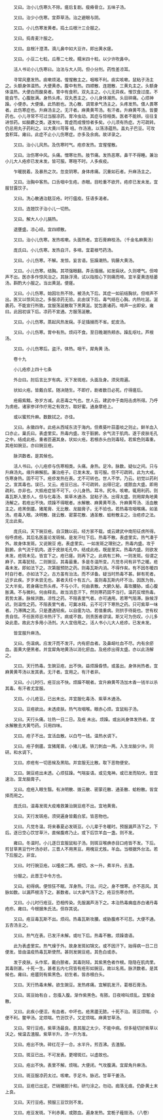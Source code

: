 <!-- { "loadSidebar": true } -->
　　又曰。治小儿伤寒久不除。瘥后复剧。瘦瘠骨立。五味子汤。

　　又曰。治少小伤寒。宜莽草汤。治之避眼与阴。

　　又曰。小儿伤寒发黄者。捣土瓜根汁三合服之。

　　又曰。捣青麦汁服之。

　　又曰。韭根汁澄清。滴儿鼻中如大豆许。即出黄水瘥。

　　又曰。小豆二七粒。瓜蒂二七枚。糯米四十粒。以少许吹鼻中。

　　活人书论小儿伤寒曰。治法与大人同。但小分剂。药性差凉耳。

　　寻常风壅发热。痰嗽烦渴。惺惺散主之。咽喉不利。痰实咳嗽。鼠粘子汤主之。头额身体温热。大便黄赤。腹中有热。四顺散、连翘散、三黄丸主之。头额身体温热。大便白而酸臭者。胃中有食积。双丸主之。小儿无异疾。惟饮食过度。不能自节。心腹胀满。身热头疼。双丸悉主之。小儿身体潮热。头目碎痛。心烦神躁。小便赤。大便燥。此热剧也。洗心散、调胃承气汤主之。头疼发热。偎人畏寒者。此伤寒症也。升麻汤主之。无汗者。麻黄黄芩汤。有汗者。升麻黄芩汤。皆要药也。小儿寻常不可过当服凉药。胃冷虫动。其症与惊相类。医者不能辨。往往复进惊药。如脑麝之类。遂发吐。胃虚而成慢惊者多矣。小儿须有热症。方可疏转。仍忌用丸子药利之。以大黄川芎等 咀。作汤液。以荡涤蕴热。盖丸子巴豆。可攻食积耳。雍曰。此症不止小儿伤寒症。亦多及余病。故详录之。

　　又曰。治小儿风热。及伤寒时气。疮疹发热。宜惺惺散。

　　又曰。治伤寒中风。头痛。憎寒壮热。肢节痛。发热恶寒。鼻干不得睡。兼治小儿大人疮疹已发未发。皆可服。寒暄不时。人多疾疫。

　　乍暖脱着。及暴热之次。忽变阴寒。身体疼痛。沉重如石者。升麻汤主之。

　　又曰。治胸中客热。口舌咽中生疮。赤眼。目睑重不欲开。疮疹已发未发。宜服甘露饮子。

　　又曰。洗心散通治麸豆疮。时行瘟疫。狂语多渴者。

　　又曰。连翘饮子治小儿一切热。

　　又曰。解大人小儿膈热。

　　退壅盛。凉心经。宜四顺散。

　　又曰。治小儿伤寒。发热咳嗽。头面热者。宜石膏麻桂汤。（千金名麻黄汤）

　　庞氏曰。小儿伤寒。发热自汗。多啼。宜葛根芍药汤。

　　又曰。小儿伤寒。不解。发惊。妄言语。狂躁潮热。钩藤大黄汤。

　　又曰。小儿伤寒。结胸。其项强眼翻。弄舌搐搦。如发痫状。久则哽气。但啼声不出。医亦多作惊风治之。其脉浮滑。试以指按心下则痛而啼。宜半夏黄连栝蒌汤。斟酌大小服之。当出黄涎。便瘥。

　　又曰。小儿伤寒。始因壮热不除。被汤丸下后。其症一如前结胸状。但啼声不出。医又以惊风治之。多服凉药无验。此由误下后。毒气结在心胸。内热吐涎。涎裹药。不能宣行所致。宜服荡涎散取下黑黄涎。犹包裹诸药。啼声一出即安。雍曰。此因初误下后。凉药不宣通。方服荡涎散。

　　又曰。小儿伤寒。蒸起风热发痫。手足搐搦而不省。蛇皮汤。

　　又曰。小儿伤寒。胃中有热。烦闷不食。至日晚潮热颊赤。躁乱呕吐。芦根汤。

　　又曰。小儿伤寒后。盗汗。体热。咽干。犀角黄 汤。

　　卷十九

　　小儿疮疹上四十七条

　　外台曰。肘后言比岁有病。天下发斑疮。头面及身。须臾周遍。

　　状如火疮。皆戴白浆。随决随生。不即疗。剧者数日必死。疗得瘥后。

　　疮瘢紫黯。弥岁方减。此恶毒之气也。世人云。建武中于南阳击虏所得。乃呼为虏疮。诸家参详作疗用之有效方。取好蜜。通身摩疮上。

　　或以蜜煎升麻。数数拭之。亦佳。

　　又曰。永徽四年。此疮从西域东流于海内。但煮葵叶蒜齑啖之则止。鲜羊血入口亦止。巢氏曰。表虚里实。热毒内盛。攻于脏腑。余气流于肌肉。遂于皮肤毛孔之中。结成此疮。重者匝遍其身。状如火疮。若根赤头白则毒轻。若紫色则毒重。其疮如豌豆。亦曰豌豆疮。

　　脉洪数者。是其候也。

　　活人书曰。小儿疮疹与伤寒相类。头痛。身热。足冷。脉数。疑似之间。只与升麻汤丸。缘升麻解肌。兼治疮子。已发未发。皆可服。但不可疏转。此为大戒。伤寒身热。固不可下。疮疹发热在表。尤不可转也。世人不学。乃云。初觉以药利之。宣其毒也。误已。又云。疮豆已出。不可疏转。出得已定。或脓血大盛。即用疏利。亦非也。大抵疮症皆不可下。小儿身热。耳冷。尻冷。咳嗽。辄用利药。则毒瓦斯入里杀人。但与化毒汤、紫草木通汤、鼠粘子汤。出得太盛。则用犀角地黄汤解之。若疮出不快。烦躁不得眠者。水解散、麻黄黄芩汤、升麻黄芩汤、活血散主之。疮黑倒靥。猪尾膏、无比散、龙脑膏子。无不验也。若热毒攻咽喉痛。如圣汤。疮毒入眼。决明散、拨云散、密蒙花散、通圣散、蛤粉散主之。治疮疹之法。无出此矣。

　　庞氏曰。天下豌豆疮。自汉魏以前。经方家不载。或云建武中南阳征虏所得。俗呼虏疮。其后名医虽论发斑候。是发汗吐下后。热毒不散。表虚里实。热气凑于外。故身体发斑。又说豌豆 疮。表虚里实。一如发斑之理别之。热毒内盛。攻于脏腑。余气流于肌肉。遂于皮肤毛孔中。结成此疮。既是里实。热毒内盛。则欲发未发。疮斑未见。皆宜下之。疮已瘥。则再下之。此病有三种。一则发斑。俗谓之麻子。其毒犹轻。二则豌豆。其毒最重。多是冬温所变。凡觉冬间有非节之暖。疮毒未发。即如法下之。次第服预防之药。则毒瓦斯内消。不得作矣。有不因冬暖四时自行者。亦如法下之。古方虽有治法。而不详备。疑当时热毒不甚。鲜有死者。近岁此疾。岁岁未尝无也。甚者夭枉十有五六。虽则毒瓦斯内坏不治。因医为咎。又大半矣。若身痛壮热头疼。不与小汗。何由表散。大腑久秘。毒攻腰胁。或心腹胀满。不与微利。何由释去。故当消息汗下。然则寒药固不当行。温药反增热毒。若势太甚。脉候洪数。凉性之药。不阻表里气者。亦可通用。若寒气阻滞。脉候浮迟。则温性之药。不阻表里气者。可冀冰释。云不可汗下寒热之药。只可紫草一味者。乃滞隅之流。只是遭遇轻疾。以自瘥为功。若值重病。则拱手待毙也。世有权贵自信。不任医师忌冷热汗下。病或不救。则责医者谬误。斯又可为伤叹。小儿多染此患。故此方多用小汤剂。大人宜倍用之。活人书小儿大人疮疹。已发未发。

　　皆宜服升麻汤。

　　又曰。伤温病。应发汗而不发汗。内有瘀血者。及鼻衄吐血不尽。内有余瘀血。面黄大便黑者。并宜犀角地黄汤以消化瘀血。及疮疹出得太盛。亦以此汤解之。

　　又曰。天行热毒。生豌豆疮。出不快。益烦躁昏愦。或虽出。身体尚热者。宜麻黄黄芩汤以发其表。无汗者。宜用之。有汗者非。

　　又曰。小儿时行。疮豆出不快。烦躁不眠者。宜升麻黄芩汤加木香一钱半以杀其毒。有汗者尤宜服。

　　又曰。小儿疮豆。已出未出。并宜服化毒汤、紫草木通汤。

　　又曰。豆疮欲出。未透皮肤。热气攻咽喉。眼赤心烦。宜鼠粘子汤。

　　又曰。天行头痛。壮热一日二日。及疮 未出。烦躁。或出尚身体发热者。宜水解散去大黄芍药。只用四味。

　　又曰。疮子不出。宜活血散。以白芍一钱。温热水调下。

　　又曰。疮子倒靥。宜猪尾膏。小猪儿尾。铁刀刺血一两。入生龙脑少许。同研。和水调下。

　　又曰。疹疮有一切恶候及黑陷。并宜服无比散。取下恶物便安。

　　又曰。豌豆疮出未透。心烦狂躁。气喘妄语。或见鬼神。或已发而陷伏。皆宜速治。宜龙脑膏子。

　　又曰。痘疮入眼生翳。有决明散、拨云散、密蒙花散、通圣散、蛤粉散。皆宜择而用之。

　　庞氏曰。温毒发斑大疫难救兼治豌豆疮不出。宜地黄膏。

　　又曰。天行发斑疮。须臾遍身皆戴白浆。皆恶物也。

　　又曰。凡觉冬温。将来春夏必发斑豆。小儿辈于冬暖时。预服漏芦汤下之。下后。逐日空心饮甘草汁。直候腹疼乃止。或下后饮羊血一盏。则不发。

　　雍曰。冬温时。小儿逐日宜服鼠粘子汤。则斑豆喉痹赤目口疮皆不发。下后。煎甘草黑豆竹叶汤亦好。三晋人不用黑豆。用槐豆尤胜。羊血。当根据外台法。若下后服之。非宜。

　　又曰。时行豌豆疮。以槿皮二两。细切。水一升。煮半升。去渣。

　　分服之。此晋王中令方也。

　　又曰。初得病。便惊狂不眠。浑身热。汗出。问之。身不憎寒。亦不恶风。其脉如数。以漏芦根汤下之。甚数者。以大承气汤下之。疮豆伤寒亦然。

　　又曰。小儿时行疮豆。恐相传染。先服漏芦汤下之。本治热毒痈疽赤白诸丹毒疮疖。雍曰。今根据朱氏法。但存其说。

　　又曰。疮豆毒瓦斯不出。烦闷。热毒瓦斯攻腰。或胁腹疼不可忍。大便不通。五杏汤主之。

　　又曰。热气在表。已发汗未解。或吐下后。热毒不散。烦躁谵语。

　　此为表虚里实。热气燥于外。故身发斑如锦文。或不因汗下。始得病一日二日便发。皆由温疫热毒瓦斯使然。甚则发豌豆疮。其色白或赤。

　　发于皮肤。头作浆。戴白脓者。其毒则轻。其紫黑色者作根。隐隐在肌肉里。其毒则甚。十死一生。甚者五内七窍皆有疮形如豌豆。故以名焉。脉洪数者。是其候也。雍曰。疮靥则有紫黑色。初生者。皆赤根白头。

　　又曰。天行热毒未解。欲生豌豆。发热疼痛。宜解肌发汗。葛根石膏汤。

　　又曰。斑豆始有白 。忽搐入腹。渐作紫黑色。有脓。日夜啼叫烦乱。宜郁金散。

　　又曰。此疾小便涩。有血者。中坏也。疮黑靥无脓。十死不治。斑豆烦喘。小便不利。鳖甲汤。定烦喘。竹沥饮子。又定烦喘。麻黄甘草汤。

　　又曰。常行豆疮。紫草汤最良。患其服之太少。不能中病。但多槌切好紫草以沃之。候温去渣服。紫草半升。汤一升为准。

　　又曰。疮出不快。碎红花子一合。水半升。煎百沸。去渣服。

　　又曰。斑豆已出。不可发表。更增斑烂。以虚故也。

　　又曰。疮出不快。表里不解。烦喘。大便闭。气攻腹满。宜犀角升麻汤。

　　又曰。斑豆服凉药太过。咳嗽。手足冷。脉迟。甘草干姜汤。

　　又曰。豆疮已出定。芒硝猪胆汁和。研匀涂之。勿动。痂落无痕。仍卧黄土末上良。

　　又曰。天行豆疮。预服三豆饮则不发。

　　又曰。疮豆发斑。下利赤黄。或脓血。遍身发热。宜栀子薤豉汤。（八卷）

